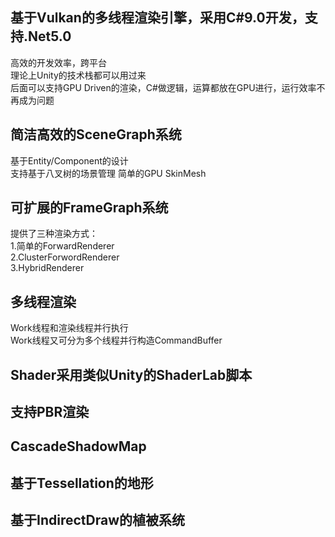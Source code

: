 ## 基于Vulkan的多线程渲染引擎，采用C#9.0开发，支持.Net5.0
高效的开发效率，跨平台  
理论上Unity的技术栈都可以用过来  
后面可以支持GPU Driven的渲染，C#做逻辑，运算都放在GPU进行，运行效率不再成为问题  
## 简洁高效的SceneGraph系统
基于Entity/Component的设计  
支持基于八叉树的场景管理
简单的GPU SkinMesh  
## 可扩展的FrameGraph系统
提供了三种渲染方式：  
1.简单的ForwardRenderer  
2.ClusterForwordRenderer  
3.HybridRenderer  
## 多线程渲染
Work线程和渲染线程并行执行  
Work线程又可分为多个线程并行构造CommandBuffer
## Shader采用类似Unity的ShaderLab脚本
## 支持PBR渲染
## CascadeShadowMap
## 基于Tessellation的地形
## 基于IndirectDraw的植被系统
